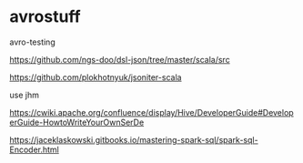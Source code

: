 # avrostuff
avro-testing


https://github.com/ngs-doo/dsl-json/tree/master/scala/src

https://github.com/plokhotnyuk/jsoniter-scala


use jhm


https://cwiki.apache.org/confluence/display/Hive/DeveloperGuide#DeveloperGuide-HowtoWriteYourOwnSerDe

https://jaceklaskowski.gitbooks.io/mastering-spark-sql/spark-sql-Encoder.html
